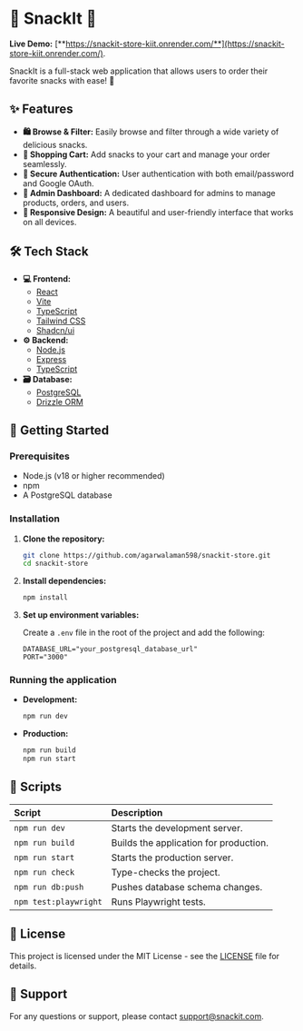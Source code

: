 # 🍿 SnackIt 🍿

**Live Demo:** [**https://snackit-store-kiit.onrender.com/**](https://snackit-store-kiit.onrender.com/).

SnackIt is a full-stack web application that allows users to order their favorite snacks with ease\! 🚀

## ✨ Features

  * **🛍️ Browse & Filter:** Easily browse and filter through a wide variety of delicious snacks.
  * **🛒 Shopping Cart:** Add snacks to your cart and manage your order seamlessly.
  * **🔐 Secure Authentication:** User authentication with both email/password and Google OAuth.
  * **👑 Admin Dashboard:** A dedicated dashboard for admins to manage products, orders, and users.
  * **📱 Responsive Design:** A beautiful and user-friendly interface that works on all devices.

## 🛠️ Tech Stack

  * **💻 Frontend:**
      * [React](https://reactjs.org/)
      * [Vite](https://vitejs.dev/)
      * [TypeScript](https://www.typescriptlang.org/)
      * [Tailwind CSS](https://tailwindcss.com/)
      * [Shadcn/ui](https://ui.shadcn.com/)
  * **⚙️ Backend:**
      * [Node.js](https://nodejs.org/)
      * [Express](https://expressjs.com/)
      * [TypeScript](https://www.typescriptlang.org/)
  * **🗃️ Database:**
      * [PostgreSQL](https://www.postgresql.org/)
      * [Drizzle ORM](https://orm.drizzle.team/)

## 🚀 Getting Started

### Prerequisites

  * Node.js (v18 or higher recommended)
  * npm
  * A PostgreSQL database

### Installation

1.  **Clone the repository:**

    ```bash
    git clone https://github.com/agarwalaman598/snackit-store.git
    cd snackit-store
    ```

2.  **Install dependencies:**

    ```bash
    npm install
    ```

3.  **Set up environment variables:**

    Create a `.env` file in the root of the project and add the following:

    ```env
    DATABASE_URL="your_postgresql_database_url"
    PORT="3000"
    ```

### Running the application

  * **Development:**

    ```bash
    npm run dev
    ```

  * **Production:**

    ```bash
    npm run build
    npm run start
    ```

## 📜 Scripts

| Script | Description |
| :--- | :--- |
| `npm run dev` | Starts the development server. |
| `npm run build` | Builds the application for production. |
| `npm run start` | Starts the production server. |
| `npm run check` | Type-checks the project. |
| `npm run db:push` | Pushes database schema changes. |
| `npm test:playwright` | Runs Playwright tests. |

## 📄 License

This project is licensed under the MIT License - see the [LICENSE](https://opensource.org/license/mit) file for details.

## 📧 Support

For any questions or support, please contact [support@snackit.com](mailto:agarwal.aman598@gmail.com).

